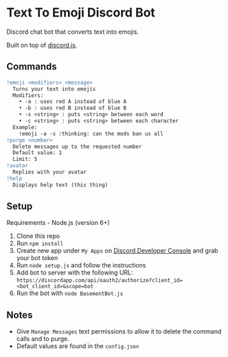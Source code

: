 # Text To Emoji Discord Bot
Discord chat bot that converts text into emojis.

Built on top of [discord.js](https://discord.js.org).

## Commands
```diff
!emoji <modifiers> <message>
  Turns your text into emojis
  Modifiers:
    • -a : uses red A instead of blue A
    • -b : uses red B instead of blue B
    • -s <string> : puts <string> between each word
    • -c <string> : puts <string> between each character
  Example:
    !emoji -a -s :thinking: can the mods ban us all
!purge <number>
  Delete messages up to the requested number
  Default value: 1
  Limit: 5
!avatar
  Replies with your avatar
!help
  Displays help text (this thing)
```

## Setup
Requirements - Node.js (version 6+)

1. Clone this repo
2. Run `npm install`
3. Create new app under `My Apps` on [Discord Developer Console](https://discordapp.com/developers/applications/me/) and grab your bot token
4. Run `node setup.js` and follow the instructions
5. Add bot to server with the following URL:
`https://discordapp.com/api/oauth2/authorize?client_id=<bot_client_id>&scope=bot`
6. Run the bot with `node BasementBot.js`

## Notes
* Give `Manage Messages` text permissions to allow it to delete the command calls and to purge.
* Default values are found in the `config.json`
